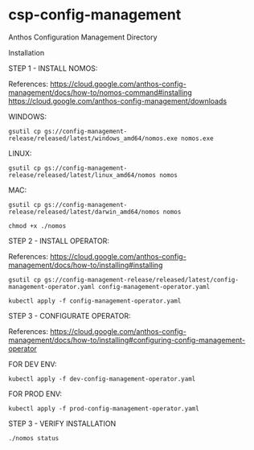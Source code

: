 # csp-config-management
Anthos Configuration Management Directory

Installation

STEP 1 - INSTALL NOMOS:

References:
https://cloud.google.com/anthos-config-management/docs/how-to/nomos-command#installing
https://cloud.google.com/anthos-config-management/downloads

WINDOWS:

```
gsutil cp gs://config-management-release/released/latest/windows_amd64/nomos.exe nomos.exe
```

LINUX:

```
gsutil cp gs://config-management-release/released/latest/linux_amd64/nomos nomos
```

MAC:

```
gsutil cp gs://config-management-release/released/latest/darwin_amd64/nomos nomos
```

```
chmod +x ./nomos
```

STEP 2 - INSTALL OPERATOR:

References:
https://cloud.google.com/anthos-config-management/docs/how-to/installing#installing

```
gsutil cp gs://config-management-release/released/latest/config-management-operator.yaml config-management-operator.yaml
```

```
kubectl apply -f config-management-operator.yaml
```

STEP 3 - CONFIGURATE OPERATOR:

References:
https://cloud.google.com/anthos-config-management/docs/how-to/installing#configuring-config-management-operator

FOR DEV ENV:

```
kubectl apply -f dev-config-management-operator.yaml
```

FOR PROD ENV:

```
kubectl apply -f prod-config-management-operator.yaml
```

STEP 3 - VERIFY INSTALLATION

```
./nomos status
```
